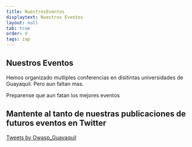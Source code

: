 ```yaml
---
title: NuestrosEventos
displaytext: Nuestros Eventos
layout: null
tab: true
order: 4
tags: zap
---
```


## Nuestros Eventos

Hemos organizado mutliples conferencias en disitintas universidades de Guayaquil. Pero aun faltan mas.

Preparense que aun fatan los mejores eventos


## Mantente al tanto de nuestras publicaciones de futuros eventos en Twitter 

<!-- <a href="https://twitter.com/Owasp_guayaquil?ref_src=twsrc%5Etfw" class="twitter-follow-button" data-show-count="false">Follow @Owasp_guayaquil</a><script async src="https://platform.twitter.com/widgets.js" charset="utf-8"></script> -->

<div class="container"><a class="twitter-timeline" href="https://twitter.com/Owasp_Guayaquil?ref_src=twsrc%5Etfw">Tweets by Owasp_Guayaquil</a> <script async src="https://platform.twitter.com/widgets.js" charset="utf-8"></script></div>